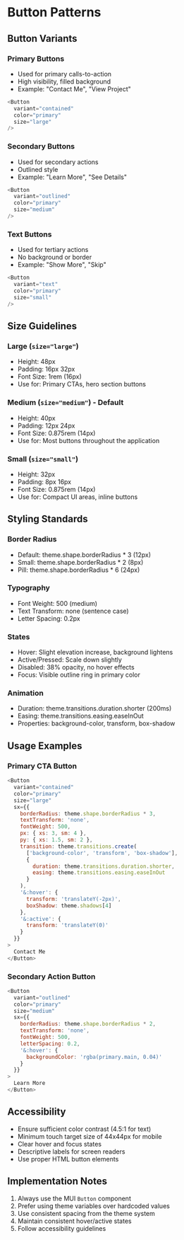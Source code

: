 # Button Patterns

## Button Variants

### Primary Buttons
- Used for primary calls-to-action
- High visibility, filled background
- Example: "Contact Me", "View Project"

```javascript
<Button 
  variant="contained" 
  color="primary"
  size="large"
/>
```

### Secondary Buttons
- Used for secondary actions
- Outlined style
- Example: "Learn More", "See Details"

```javascript
<Button 
  variant="outlined" 
  color="primary"
  size="medium"
/>
```

### Text Buttons
- Used for tertiary actions
- No background or border
- Example: "Show More", "Skip"

```javascript
<Button 
  variant="text" 
  color="primary"
  size="small"
/>
```

## Size Guidelines

### Large (`size="large"`)
- Height: 48px
- Padding: 16px 32px
- Font Size: 1rem (16px)
- Use for: Primary CTAs, hero section buttons

### Medium (`size="medium"`) - Default
- Height: 40px
- Padding: 12px 24px
- Font Size: 0.875rem (14px)
- Use for: Most buttons throughout the application

### Small (`size="small"`)
- Height: 32px
- Padding: 8px 16px
- Font Size: 0.875rem (14px)
- Use for: Compact UI areas, inline buttons

## Styling Standards

### Border Radius
- Default: theme.shape.borderRadius * 3 (12px)
- Small: theme.shape.borderRadius * 2 (8px)
- Pill: theme.shape.borderRadius * 6 (24px)

### Typography
- Font Weight: 500 (medium)
- Text Transform: none (sentence case)
- Letter Spacing: 0.2px

### States
- Hover: Slight elevation increase, background lightens
- Active/Pressed: Scale down slightly
- Disabled: 38% opacity, no hover effects
- Focus: Visible outline ring in primary color

### Animation
- Duration: theme.transitions.duration.shorter (200ms)
- Easing: theme.transitions.easing.easeInOut
- Properties: background-color, transform, box-shadow

## Usage Examples

### Primary CTA Button
```javascript
<Button
  variant="contained"
  color="primary"
  size="large"
  sx={{
    borderRadius: theme.shape.borderRadius * 3,
    textTransform: 'none',
    fontWeight: 500,
    px: { xs: 3, sm: 4 },
    py: { xs: 1.5, sm: 2 },
    transition: theme.transitions.create(
      ['background-color', 'transform', 'box-shadow'],
      {
        duration: theme.transitions.duration.shorter,
        easing: theme.transitions.easing.easeInOut
      }
    ),
    '&:hover': {
      transform: 'translateY(-2px)',
      boxShadow: theme.shadows[4]
    },
    '&:active': {
      transform: 'translateY(0)'
    }
  }}
>
  Contact Me
</Button>
```

### Secondary Action Button
```javascript
<Button
  variant="outlined"
  color="primary"
  size="medium"
  sx={{
    borderRadius: theme.shape.borderRadius * 2,
    textTransform: 'none',
    fontWeight: 500,
    letterSpacing: 0.2,
    '&:hover': {
      backgroundColor: 'rgba(primary.main, 0.04)'
    }
  }}
>
  Learn More
</Button>
```

## Accessibility

- Ensure sufficient color contrast (4.5:1 for text)
- Minimum touch target size of 44x44px for mobile
- Clear hover and focus states
- Descriptive labels for screen readers
- Use proper HTML button elements

## Implementation Notes

1. Always use the MUI `Button` component
2. Prefer using theme variables over hardcoded values
3. Use consistent spacing from the theme system
4. Maintain consistent hover/active states
5. Follow accessibility guidelines
